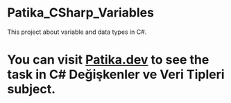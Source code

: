 # Patika_CSharp_Variables
This project about variable and data types in C#.

# You can visit [Patika.dev](https://www.patika.dev/tr) to see the task in C# Değişkenler ve Veri Tipleri subject.
